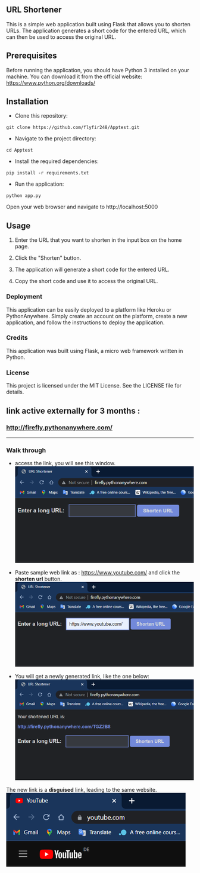 ## URL Shortener
This is a simple web application built using Flask that allows you to shorten URLs. The application generates a short code for the entered URL, which can then be used to access the original URL.

## Prerequisites
Before running the application, you should have Python 3 installed on your machine. You can download it from the official website: https://www.python.org/downloads/

## Installation

+ Clone this repository:


```
git clone https://github.com/flyfir248/Apptest.git
```
* Navigate to the project directory:

```
cd Apptest
```
* Install the required dependencies:

```
pip install -r requirements.txt
```
* Run the application:

```
python app.py
```
Open your web browser and navigate to http://localhost:5000

## Usage
1. Enter the URL that you want to shorten in the input box on the home page.

2. Click the "Shorten" button.

3. The application will generate a short code for the entered URL.

4. Copy the short code and use it to access the original URL.

### Deployment
This application can be easily deployed to a platform like Heroku or PythonAnywhere. Simply create an account on the platform, create a new application, and follow the instructions to deploy the application.

### Credits
This application was built using Flask, a micro web framework written in Python.

### License
This project is licensed under the MIT License. See the LICENSE file for details.


## link active externally for 3 months :
### http://firefly.pythonanywhere.com/

---
### Walk through
* access the link, you will see this window.
![img.png](img.png)

* Paste sample web link as : https://www.youtube.com/ and click the **shorten url** button.
![img_1.png](img_1.png)

* You will get a newly generated link, like the one below:
![img_2.png](img_2.png)

The new link is a **disguised** link, leading to the same website.
![img_3.png](img_3.png)
